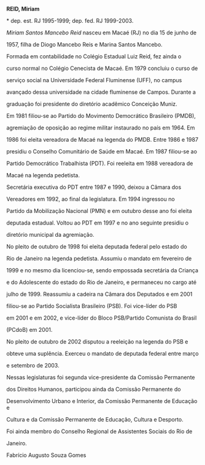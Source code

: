 **REID, Miriam**



\* dep. est. RJ 1995-1999; dep. fed. RJ 1999-2003.



*Miriam Santos Mancebo Reid* nasceu em Macaé (RJ) no dia 15 de junho de

1957, filha de Diogo Mancebo Reis e Marina Santos Mancebo.



Formada em contabilidade no Colégio Estadual Luiz Reid, fez ainda o

curso normal no Colégio Cenecista de Macaé. Em 1979 concluiu o curso de

serviço social na Universidade Federal Fluminense (UFF), no campus

avançado dessa universidade na cidade fluminense de Campos. Durante a

graduação foi presidente do diretório acadêmico Conceição Muniz.



Em 1981 filiou-se ao Partido do Movimento Democrático Brasileiro (PMDB),

agremiação de oposição ao regime militar instaurado no país em 1964. Em

1986 foi eleita vereadora de Macaé na legenda do PMDB. Entre 1986 e 1987

presidiu o Conselho Comunitário de Saúde em Macaé. Em 1987 filiou-se ao

Partido Democrático Trabalhista (PDT). Foi reeleita em 1988 vereadora de

Macaé na legenda pedetista.



Secretária executiva do PDT entre 1987 e 1990, deixou a Câmara dos

Vereadores em 1992, ao final da legislatura. Em 1994 ingressou no

Partido da Mobilização Nacional (PMN) e em outubro desse ano foi eleita

deputada estadual. Voltou ao PDT em 1997 e no ano seguinte presidiu o

diretório municipal da agremiação.



No pleito de outubro de 1998 foi eleita deputada federal pelo estado do

Rio de Janeiro na legenda pedetista. Assumiu o mandato em fevereiro de

1999 e no mesmo dia licenciou-se, sendo empossada secretária da Criança

e do Adolescente do estado do Rio de Janeiro, e permaneceu no cargo até

julho de 1999. Reassumiu a cadeira na Câmara dos Deputados e em 2001

filiou-se ao Partido Socialista Brasileiro (PSB). Foi vice-líder do PSB

em 2001 e em 2002, e vice-líder do Bloco PSB/Partido Comunista do Brasil

(PCdoB) em 2001.



No pleito de outubro de 2002 disputou a reeleição na legenda do PSB e

obteve uma suplência. Exerceu o mandato de deputada federal entre março

e setembro de 2003.



Nessas legislaturas foi segunda vice-presidente da Comissão Permanente

dos Direitos Humanos, participou ainda da Comissão Permanente do

Desenvolvimento Urbano e Interior, da Comissão Permanente de Educação e

Cultura e da Comissão Permanente de Educação, Cultura e Desporto.



Foi ainda membro do Conselho Regional de Assistentes Sociais do Rio de

Janeiro.



Fabrício Augusto Souza Gomes



